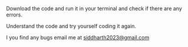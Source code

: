 Download the code and run it in your terminal and check if there are any errors.

Understand the code and try yourself coding it again.

I you find any bugs email me at siddharth2023@gmail.com
